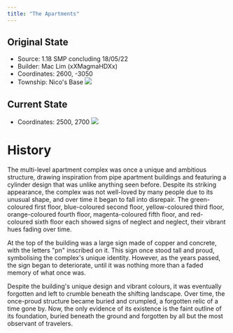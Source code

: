 ```yaml
---
title: "The Apartments"
---
```

## Original State
-  Source: 1.18 SMP concluding 18/05/22
-  Builder: Mac Lim (xXMagmaHDXx)
-  Coordinates: 2600, -3050
-  Township: Nico's Base
![](BNB-Survival/images/2023-02-04_01.12.40.png)
## Current State
-  Coordinates: 2500, 2700
![](BNB-Survival/images/2023-02-04_01.11.11.png)
# History
The multi-level apartment complex was once a unique and ambitious structure, drawing inspiration from pipe apartment buildings and featuring a cylinder design that was unlike anything seen before. Despite its striking appearance, the complex was not well-loved by many people due to its unusual shape, and over time it began to fall into disrepair. The green-coloured first floor, blue-coloured second floor, yellow-coloured third floor, orange-coloured fourth floor, magenta-coloured fifth floor, and red-coloured sixth floor each showed signs of neglect and neglect, their vibrant hues fading over time.

At the top of the building was a large sign made of copper and concrete, with the letters "pn" inscribed on it. This sign once stood tall and proud, symbolising the complex's unique identity. However, as the years passed, the sign began to deteriorate, until it was nothing more than a faded memory of what once was.

Despite the building's unique design and vibrant colours, it was eventually forgotten and left to crumble beneath the shifting landscape. Over time, the once-proud structure became buried and crumpled, a forgotten relic of a time gone by. Now, the only evidence of its existence is the faint outline of its foundation, buried beneath the ground and forgotten by all but the most observant of travelers.